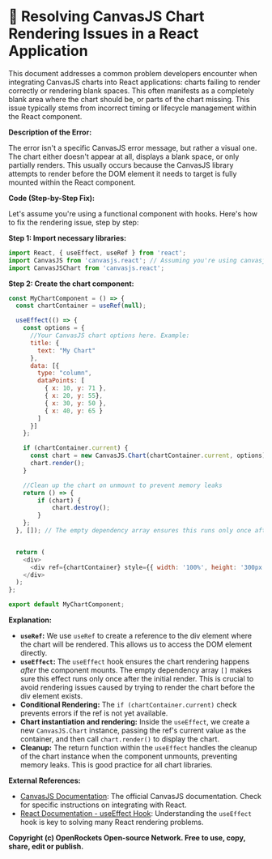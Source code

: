 # 🐞 Resolving CanvasJS Chart Rendering Issues in a React Application


This document addresses a common problem developers encounter when integrating CanvasJS charts into React applications: charts failing to render correctly or rendering blank spaces.  This often manifests as a completely blank area where the chart should be, or parts of the chart missing.  This issue typically stems from incorrect timing or lifecycle management within the React component.

**Description of the Error:**

The error isn't a specific CanvasJS error message, but rather a visual one.  The chart either doesn't appear at all, displays a blank space, or only partially renders.  This usually occurs because the CanvasJS library attempts to render before the DOM element it needs to target is fully mounted within the React component.


**Code (Step-by-Step Fix):**

Let's assume you're using a functional component with hooks. Here's how to fix the rendering issue, step by step:

**Step 1: Import necessary libraries:**

```javascript
import React, { useEffect, useRef } from 'react';
import CanvasJS from 'canvasjs.react'; // Assuming you're using canvasjs.react
import CanvasJSChart from 'canvasjs.react';
```

**Step 2: Create the chart component:**

```javascript
const MyChartComponent = () => {
  const chartContainer = useRef(null);

  useEffect(() => {
    const options = {
      //Your CanvasJS chart options here. Example:
      title: {
        text: "My Chart"
      },
      data: [{
        type: "column",
        dataPoints: [
          { x: 10, y: 71 },
          { x: 20, y: 55},
          { x: 30, y: 50 },
          { x: 40, y: 65 }
        ]
      }]
    };

    if (chartContainer.current) {
      const chart = new CanvasJS.Chart(chartContainer.current, options);
      chart.render();
    }

    //Clean up the chart on unmount to prevent memory leaks
    return () => {
        if (chart) {
            chart.destroy();
        }
    };
  }, []); // The empty dependency array ensures this runs only once after mount


  return (
    <div>
      <div ref={chartContainer} style={{ width: '100%', height: '300px' }} />
    </div>
  );
};

export default MyChartComponent;
```

**Explanation:**

* **`useRef`:** We use `useRef` to create a reference to the div element where the chart will be rendered.  This allows us to access the DOM element directly.
* **`useEffect`:**  The `useEffect` hook ensures the chart rendering happens *after* the component mounts.  The empty dependency array `[]` makes sure this effect runs only once after the initial render.  This is crucial to avoid rendering issues caused by trying to render the chart before the div element exists.
* **Conditional Rendering:**  The `if (chartContainer.current)` check prevents errors if the ref is not yet available.
* **Chart instantiation and rendering:**  Inside the `useEffect`, we create a new `CanvasJS.Chart` instance, passing the ref's current value as the container, and then call `chart.render()` to display the chart.
* **Cleanup:**  The return function within the `useEffect` handles the cleanup of the chart instance when the component unmounts, preventing memory leaks.  This is good practice for all chart libraries.

**External References:**

* [CanvasJS Documentation](https://canvasjs.com/docs/): The official CanvasJS documentation.  Check for specific instructions on integrating with React.
* [React Documentation - useEffect Hook](https://reactjs.org/docs/hooks-reference.html#useeffect): Understanding the `useEffect` hook is key to solving many React rendering problems.


**Copyright (c) OpenRockets Open-source Network. Free to use, copy, share, edit or publish.**

